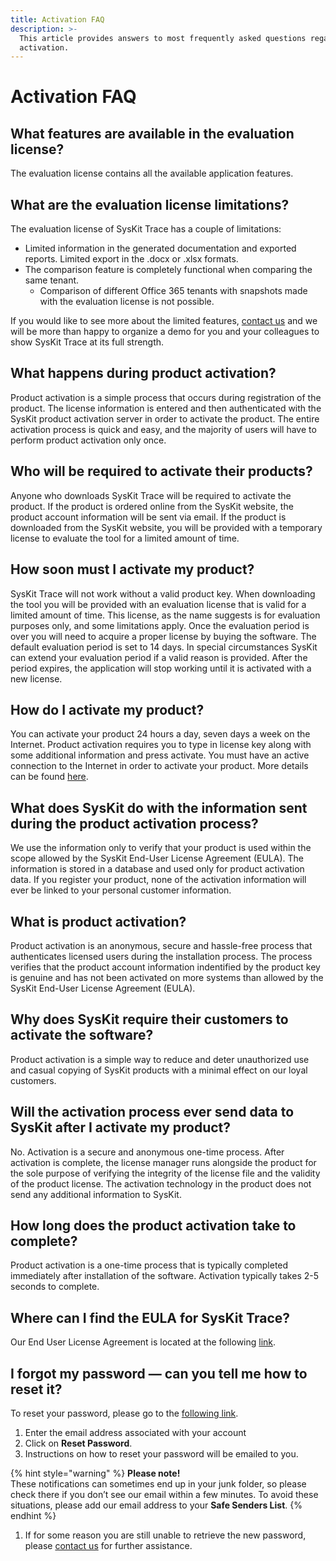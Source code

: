 ```yaml
---
title: Activation FAQ
description: >-
  This article provides answers to most frequently asked questions regarding
  activation.
---
```


# Activation FAQ

## What features are available in the evaluation license?

The evaluation license contains all the available application features.

## What are the evaluation license limitations?

The evaluation license of SysKit Trace has a couple of limitations:

* Limited information in the generated documentation and exported reports. Limited export in the .docx or .xlsx formats. 
* The comparison feature is completely functional when comparing the same tenant.
  * Comparison of different Office 365 tenants with snapshots made with the evaluation license is not possible.

If you would like to see more about the limited features, [contact us](https://www.syskit.com/company/contact-us/) and we will be more than happy to organize a demo for you and your colleagues to show SysKit Trace at its full strength.

## What happens during product activation?

Product activation is a simple process that occurs during registration of the product. The license information is entered and then authenticated with the SysKit product activation server in order to activate the product. The entire activation process is quick and easy, and the majority of users will have to perform product activation only once.

## Who will be required to activate their products?

Anyone who downloads SysKit Trace will be required to activate the product. If the product is ordered online from the SysKit website, the product account information will be sent via email. If the product is downloaded from the SysKit website, you will be provided with a temporary license to evaluate the tool for a limited amount of time.

## How soon must I activate my product?
SysKit Trace will not work without a valid product key. When downloading the tool you will be provided with an evaluation license that is valid for a limited amount of time.
This license, as the name suggests is for evaluation purposes only, and some limitations apply. Once the evaluation period is over you will need to acquire a proper license by buying the software.
The default evaluation period is set to 14 days. In special circumstances SysKit can extend your evaluation period if a valid reason is provided. After the period expires, the application will stop working until it is activated with a new license.

## How do I activate my product?

You can activate your product 24 hours a day, seven days a week on the Internet. Product activation requires you to type in license key along with some additional information and press activate. You must have an active connection to the Internet in order to activate your product. More details can be found [here](activate-syskit-trace.md).

## What does SysKit do with the information sent during the product activation process?

We use the information only to verify that your product is used within the scope allowed by the SysKit End-User License Agreement \(EULA\). The information is stored in a database and used only for product activation data. If you register your product, none of the activation information will ever be linked to your personal customer information.

## What is product activation?

Product activation is an anonymous, secure and hassle-free process that authenticates licensed users during the installation process. The process verifies that the product account information indentified by the product key is genuine and has not been activated on more systems than allowed by the SysKit End-User License Agreement \(EULA\).

## Why does SysKit require their customers to activate the software?

Product activation is a simple way to reduce and deter unauthorized use and casual copying of SysKit products with a minimal effect on our loyal customers.

## Will the activation process ever send data to SysKit after I activate my product?

No. Activation is a secure and anonymous one-time process. After activation is complete, the license manager runs alongside the product for the sole purpose of verifying the integrity of the license file and the validity of the product license. The activation technology in the product does not send any additional information to SysKit.

## How long does the product activation take to complete?

Product activation is a one-time process that is typically completed immediately after installation of the software. Activation typically takes 2-5 seconds to complete.

## Where can I find the EULA for SysKit Trace?

Our End User License Agreement is located at the following [link](https://www.syskit.com/eula/).

## I forgot my password — can you tell me how to reset it?

To reset your password, please go to the [following link](https://my.syskit.com/ForgotPassword.aspx).

1. Enter the email address associated with your account   
2. Click on **Reset Password**.   
3. Instructions on how to reset your password will be emailed to you. 

{% hint style="warning" %}
**Please note!**  
These notifications can sometimes end up in your junk folder, so please check there if you don’t see our email within a few minutes. To avoid these situations, please add our email address to your **Safe Senders List**.
{% endhint %}

1. If for some reason you are still unable to retrieve the new password, please [contact us](https://www.syskit.com/company/contact-us/) for further assistance.

